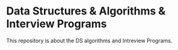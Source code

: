 # Data Structures & Algorithms & Interview Programs

This repository is about the DS algorithms and Intreview Programs.
